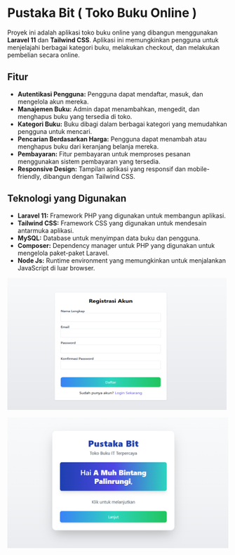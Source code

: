 # Pustaka Bit ( Toko Buku Online )

Proyek ini adalah aplikasi toko buku online yang dibangun menggunakan **Laravel 11** dan **Tailwind CSS**. Aplikasi ini memungkinkan pengguna untuk menjelajahi berbagai kategori buku, melakukan checkout, dan melakukan pembelian secara online.

## Fitur

- **Autentikasi Pengguna:** Pengguna dapat mendaftar, masuk, dan mengelola akun mereka.
- **Manajemen Buku:** Admin dapat menambahkan, mengedit, dan menghapus buku yang tersedia di toko.
- **Kategori Buku:** Buku dibagi dalam berbagai kategori yang memudahkan pengguna untuk mencari.
- **Pencarian Berdasarkan Harga:** Pengguna dapat menambah atau menghapus buku dari keranjang belanja mereka.
- **Pembayaran:** Fitur pembayaran untuk memproses pesanan menggunakan sistem pembayaran yang tersedia.
- **Responsive Design:** Tampilan aplikasi yang responsif dan mobile-friendly, dibangun dengan Tailwind CSS.

## Teknologi yang Digunakan

- **Laravel 11:** Framework PHP yang digunakan untuk membangun aplikasi.
- **Tailwind CSS:** Framework CSS yang digunakan untuk mendesain antarmuka aplikasi.
- **MySQL:** Database untuk menyimpan data buku dan pengguna.
- **Composer:** Dependency manager untuk PHP yang digunakan untuk mengelola paket-paket Laravel.
- **Node Js:** Runtime environment yang memungkinkan untuk menjalankan JavaScript di luar browser.

<img src="./Image%20Pustaka%20Bit/3%20regist.png" alt="regist" width="500" height="300" />


![Deskripsi Gambar](./Image%20Pustaka%20Bit/4%20selamat%20datang.png)






